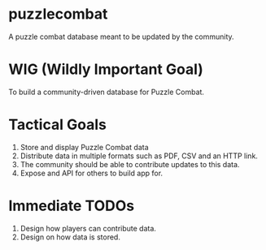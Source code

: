 # puzzlecombat

A puzzle combat database meant to be updated by the community.


# WIG (Wildly Important Goal)

To build a community-driven database for Puzzle Combat. 


# Tactical Goals

1. Store and display Puzzle Combat data
2. Distribute data in multiple formats such as PDF, CSV and an HTTP link.
3. The community should be able to contribute updates to this data.
4. Expose and API for others to build app for.


# Immediate TODOs

1. Design how players can contribute data.
2. Design on how data is stored.

